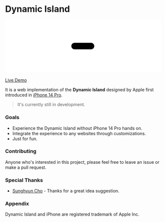 # Dynamic Island

![Preview](./images/preview.gif)

[Live Demo](https://jhaemin.github.io/dynamic-island/)

It is a web implementation of the **Dynamic Island** designed by Apple first introduced in [iPhone 14 Pro](https://www.youtube.com/watch?v=WuEH265pUy4).

> It's currently still in development.

### Goals

- Experience the Dynamic Island without iPhone 14 Pro hands on.
- Integrate the experience to any websites through customizations.
- Just for fun.

### Contributing

Anyone who's interested in this project, please feel free to leave an issue or make a pull request.

### Special Thanks

- [Sunghyun Cho](https://github.com/anaclumos) - Thanks for a great idea suggestion.

### Appendix

Dynamic Island and iPhone are registered trademark of Apple Inc.
